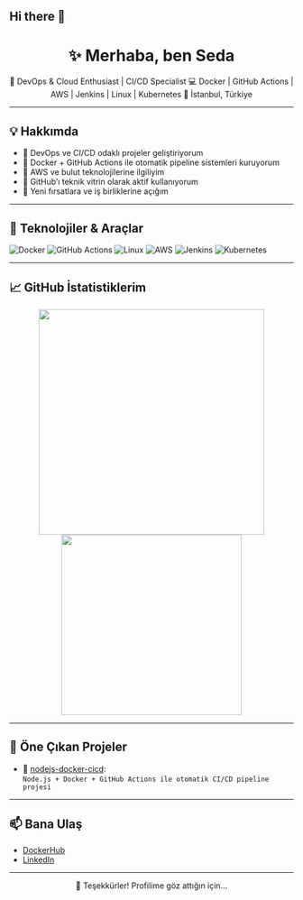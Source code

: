 ## Hi there 👋
<h1 align="center">✨ Merhaba, ben Seda</h1>

<p align="center">
  🚀 DevOps & Cloud Enthusiast | CI/CD Specialist  
  💻 Docker | GitHub Actions | AWS | Jenkins | Linux | Kubernetes  
  📍 İstanbul, Türkiye
</p>

---

## 💡 Hakkımda

- 🎯 DevOps ve CI/CD odaklı projeler geliştiriyorum  
- 🐳 Docker + GitHub Actions ile otomatik pipeline sistemleri kuruyorum  
- 🧠 AWS ve bulut teknolojilerine ilgiliyim  
- 📌 GitHub’ı teknik vitrin olarak aktif kullanıyorum  
- 🌱 Yeni fırsatlara ve iş birliklerine açığım

---

## 🔧 Teknolojiler & Araçlar

![Docker](https://img.shields.io/badge/-Docker-2496ED?style=for-the-badge&logo=docker&logoColor=white)
![GitHub Actions](https://img.shields.io/badge/-GitHub%20Actions-2088FF?style=for-the-badge&logo=github-actions&logoColor=white)
![Linux](https://img.shields.io/badge/-Linux-FCC624?style=for-the-badge&logo=linux&logoColor=black)
![AWS](https://img.shields.io/badge/-AWS-FF9900?style=for-the-badge&logo=amazon-aws&logoColor=white)
![Jenkins](https://img.shields.io/badge/-Jenkins-D24939?style=for-the-badge&logo=jenkins&logoColor=white)
![Kubernetes](https://img.shields.io/badge/-Kubernetes-326CE5?style=for-the-badge&logo=kubernetes&logoColor=white)

---

## 📈 GitHub İstatistiklerim

<p align="center">
  <img src="https://github-readme-stats.vercel.app/api?username=sedabayoglu&show_icons=true&theme=radical" width="400"/>
  <img src="https://github-readme-stats.vercel.app/api/top-langs/?username=sedabayoglu&layout=compact&theme=radical" width="320"/>
</p>

---

## 📌 Öne Çıkan Projeler

- 🔁 [nodejs-docker-cicd](https://github.com/sedabayoglu/nodejs-docker-cicd):  
  `Node.js + Docker + GitHub Actions ile otomatik CI/CD pipeline projesi`

---

## 📫 Bana Ulaş

- [DockerHub](https://hub.docker.com/u/sedabayog)
- [LinkedIn](https://www.linkedin.com/in/seda-bayoğlu-a0364a340/)

---

<p align="center">
  💖 Teşekkürler! Profilime göz attığın için...
</p><!--
